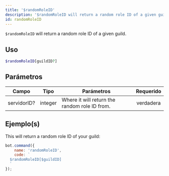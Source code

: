 ```yaml
---
title: '$randomRoleID'
description: '$randomRoleID will return a random role ID of a given guild.'
id: randomRoleID
---
```


`$randomRoleID` will return a random role ID of a given guild.

## Uso

```php
$randomRoleID[guildID?]
```

## Parámetros

| Campo       | Tipo    | Parámetros                                    | Requerido |
| ----------- | ------- | --------------------------------------------- |:---------:|
| servidorID? | integer | Where it will return the random role ID from. | verdadera |

## Ejemplo(s)

This will return a random role ID of your guild:

```javascript
bot.command({
    name: 'randomRoleID',
    code: `
  $randomRoleID[$guildID]
  `
});
```
